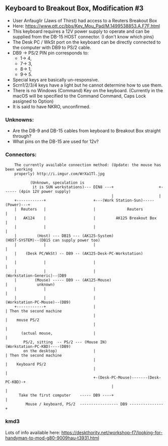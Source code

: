 ## Keyboard to Breakout Box, Modification #3

* User Anfauglir (Jaws of Thirst) had access to a Reuters Breakout Box
* Here: https://www.ptt.cc/bbs/Key_Mou_Pad/M.1499538853.A.F7F.html
* This keyboard requires a 12V power supply to operate and can be supplied from
the DB-15 HOST connector. (I don't know which pins)
* The Desk PC / WkSt port on the keyboard can be directly connected to the computer with DB9 to PS/2 cable. 
* DB9 -> PS/2 PIN pin corresponds to:
    * 1-> 4,
    * 7-> 3,
    * 8-> 1,
    * 9-> 5.  
* Special keys are basically un-responsive. 
* Scrn1/2/3/4 keys have a light but he cannot determine how to use them. 
* There is no Windows (Command) Key on the keyboard. (Currently in the macOS will be specified to 
the Command Command, Caps Lock assigned to Option) 
* It is said to have NKRO, unconfirmed.

### Unknowns:

* Are the DB-9 and DB-15 cables from keyboard to Breakout Box straight through?
* What pins on the DB-15 are used for 12v?

### Connectors:

```
    The currently available connection method: (Update: the mouse has been working
    properly) http://i.imgur.com/WrXa1Tl.jpg 

           (Unknown, speculation is
            it is SUN workstations)--- DIN8 ---+                    +------ (4pin 12V power supply)
                                               |                    |
    +------------+                     +---(Work Station-Sun)-----(Power)---+
    |  Reuters   |                     |              Reuters                |
    |   AK124    |                     |         AK125 Breakout Box          |
    |            |                     |                                     |
    |         (Host) --- DB15 --- (AK125-System)                       (HOST-SYSTEM)--(DB15 can supply power too)
    |            |                     |                                     |      
    |    (Desk PC/WkSt) -- DB9 -- (AK125-Desk-PC-Workstation)                |
    |            |                     |                                     |
    |            |                     |                           (Workstation-Generic)--(DB9
    |        (Mouse) ----- DB9 -- (AK125-Mouse)                              |             unknown)
    |            |                     |                                     |
    |            |                     |                           (Workstation-PC-Mouse)--(DB9)
    +------------+                     |                                     | Then the second machine
                                       |                                     |    mouse PS/2
                                       |                                     |
       (actual mouse,                  |                                     |
        PS/2, sitting  -- PS/2 --- (Mouse IN)                     (Workstation-PC-KBD)----(DB9)
        on the desktop)                |                                     | Then the second machine
                                       |                                     |    Keyboard PS/2
                                       |                                     |
                                       +-(Desk-PC-Mouse)-------(Desk-PC-KBD)-+
                                               |                      |
      Take the first computer    ----- DB9 ----+                      |
         Mouse / keyboard, PS/2  ----------------- DB9 ---------------+
```


### kmd3

Lots of info available here:
    https://deskthority.net/workshop-f7/looking-for-handyman-to-mod-g80-9009hau-t3931.html
    
    